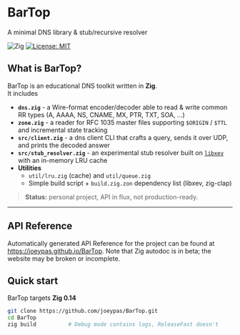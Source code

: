 # BarTop
A minimal DNS library & stub/recursive resolver

![Zig](https://img.shields.io/badge/Zig-%23F7A41D.svg?style=flat-square&logo=zig&logoColor=white)
[![License: MIT](https://img.shields.io/badge/License-MIT-blue.svg?style=flat-square)](LICENSE-MIT)
## What is BarTop?
BarTop is an educational DNS toolkit written in **Zig**.  
It includes

* **`dns.zig`** - a Wire-format encoder/decoder able to read & write common RR types (A, AAAA, NS, CNAME, MX, PTR, TXT, SOA, …)  
* **`zone.zig`** - a reader for RFC 1035 master files supporting `$ORIGIN` / `$TTL` and incremental state tracking 
* **`src/client.zig`** - a dns client CLI that crafts a query, sends it over UDP, and prints the decoded answer
* **`src/stub_resolver.zig`** - an experimental stub resolver built on [`libxev`](https://github.com/mitchellh/libxev) with an in-memory LRU cache 
* **Utilities**  
  * `util/lru.zig` (cache) and `util/queue.zig`  
  * Simple build script + `build.zig.zon` dependency list (libxev, zig-clap)

> **Status:** personal project, API in flux, not production-ready.

---
## API Reference

Automatically generated API Reference for the project can be found at
https://joeypas.github.io/BarTop. Note that Zig autodoc is in beta; the website
may be broken or incomplete.

## Quick start

BarTop targets **Zig 0.14**   

```bash
git clone https://github.com/joeypas/BarTop.git
cd BarTop
zig build          # Debug mode contains logs, ReleaseFast doesn't
